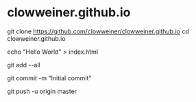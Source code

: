 # clowweiner.github.io

git clone https://github.com/clowweiner/clowweiner.github.io
cd clowweiner.github.io

echo "Hello World" > index.html

git add --all

git commit -m "Initial commit"

git push -u origin master
